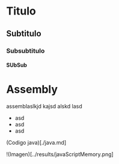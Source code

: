 # Titulo 
## Subtitulo
### Subsubtitulo 
#### SUbSub 


# Assembly 

assemblaslkjd kajsd alskd lasd 

- asd 
- asd 
- asd

(Codigo java)[./java.md]

!(Imagen)[../results/javaScriptMemory.png]
        

